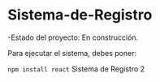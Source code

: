 <h1>Sistema-de-Registro</h1>

-Estado del proyecto: En construcción.

Para ejecutar el sistema, debes poner: 

```npm install react```
Sistema de Registro 2
